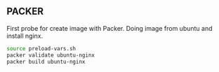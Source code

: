 ## PACKER
First probe for create image with Packer.
Doing image from ubuntu and install nginx.
```bash
source preload-vars.sh
packer validate ubuntu-nginx
packer build ubuntu-nginx
```
